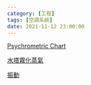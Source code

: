 ```yaml
---
category: [工程] 
tags: [空調系統]
date: 2021-11-12 23:00:00
---
```


[Psychrometric Chart](https://hkdickyko.github.io/工程/Psychrometric-Chart)

[水塔霧化蒸氣](https://hkdickyko.github.io/%E5%B7%A5%E7%A8%8B/Cooling-Tower)

[振動](https://hkdickyko.github.io/%E5%B7%A5%E7%A8%8B/vibration)

